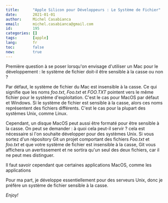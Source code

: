```yaml
---
title:      "Apple Silicon pour Développeurs : Le Système de Fichier"
date:       2021-01-01
author:     Michel Casabianca
email:      michel.casabianca@gmail.com
id:         195
categories: []
tags:       [apple]
lang:       fr
toc:        false
new:        true
---
```


Première question à se poser lorsqu'on envisage d'utiliser un Mac pour le développement : le système de fichier doit-il être sensible à la casse ou non ?

<!--more-->

Par défaut, le système de fichier du Mac est insensible à la casse. Ce qui signifie que les noms *foo.txt*, *Foo.txt* et *FOO.TXT* pointent vers le même fichier pour le système d'exploitation. C'est le cas pour MacOS par défaut et Windows. Si le système de fichier est sensible à la casse, alors ces noms représentent des fichiers différents. C'est le cas pour la plupart des systèmes Unix, comme Linux.

Cependant, un disque MacOS peut aussi être formaté pour être sensible à la casse. On peut se demander : à quoi cela peut-il servir ? cela est nécessaire si l'on souhaite développer pour des systèmes Unix. Si vous sortez d'un répository Git un projet comportant des fichiers *Foo.txt* et *foo.txt* et que votre système de fichier est insensible à la casse, Git vous affichera un avertissement et ne sortira qu'un seul des deux fichiers, car il ne peut mes distinguer.

Il faut savoir cependant que certaines applications MacOS, comme les applications

Pour ma part, je développe essentiellement pour des serveurs Unix, donc je préfère un système de fichier sensible à la casse.

*Enjoy!*

